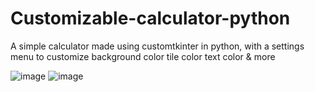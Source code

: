 # Customizable-calculator-python
A simple calculator made using customtkinter in python, with a settings menu to customize background color tile color text color &amp; more

![image](https://github.com/user-attachments/assets/716190f3-105f-47a6-94e9-36786b62efe5)
![image](https://github.com/user-attachments/assets/0076fe51-abb4-48ae-9715-60e71e7fc417)
